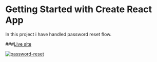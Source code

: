 # Getting Started with Create React App
In this project i have handled password reset flow.

###[Live site](https://password-reset-project.netlify.app/)

<a href="https://ibb.co/gMqgYwk"><img src="https://i.ibb.co/GvYPmkz/password-reset.png" alt="password-reset" border="0"></a>

